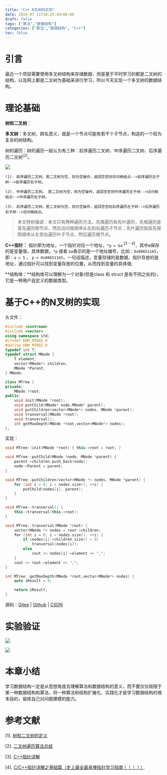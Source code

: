 ```yaml
---
title: "C++ N叉树的实现"
date: 2019-07-11T10:25:43+08:00
draft: false
tags: ["算法","数据结构"]
categories: ["算法","数据结构", "C++"]
toc: false
---
```


# 引言

最近一个项目需要使用多叉树结构来存储数据，但是基于平时学习的都是二叉树的结构，以及网上都是二叉树为基础来进行学习，所以今天实现一个多叉树的数据结构。

# 理论基础

**树和二叉树**：

**多叉树**：多叉树，顾名思义，就是一个节点可能有若干个子节点，构造的一个较为复杂的树结构。

树的遍历：树的遍历一般认为有三种：前序遍历二叉树、中序遍历二叉树、后序遍历二叉树$^{[2]}$。

![](https://img2018.cnblogs.com/blog/1176527/201907/1176527-20190711113913965-1372436505.png)

    (1). 前序遍历二叉树。若二叉树为空，则为空操作，返回空否则访问根结点-->前序遍历左子树-->前序遍历右子树。

    (2). 中序遍历二叉树。 若二叉树为空，则为空操作，返回空否则中序遍历左子树-->访问根结点-->中序遍历右子树。

    (3). 后序遍历二叉树。若二叉树为空，则为空操作，返回空否则后序遍历左子树-->后序遍历右子树-->访问根结点。

> 本文特别强调：本文只有两种遍历方法，先根遍历和先叶遍历，先根遍历是首先遍历根节点，然后访问按顺序从左到右遍历子节点；先叶遍历指首先按照顺序从左至右遍历叶子节点，然后遍历根节点。

**C++指针：** 指针即为地址，一个指针对应一个地址，`*p = &a` $^{[3-4]}$，其中a保存的是变量值，具体数据，`*p` 或者 `&a`表示的是一个地址编号，比如：`0x80651165`，即：`a = 5` ， `p = 0x80651165`，一句话描述，变量存储的是数据，指针存放的是地址，通过指针可以找到变量存放的位置，从而找到变量的具体值;

**结构体：**结构体可以理解为一个对象(但是class 和 struct 是有不同之处的)，它是一种用户自定义的数据类型。

# 基于C++的N叉树的实现

头文件：
```cpp
#include <iostream>
#include <vector>
using namespace std;
#ifndef DBM_MTREE_H
#define DBM_MTREE_H
typedef int T;
typedef struct MNode {
    T element;
    vector<MNode*> children;
    MNode *Parent;
} MNode;

class MTree {
private:
    MNode *root;
public:
    void init(MNode *root);
    void putChild(MNode* node,MNode* parent);
    void putChildren(vector<MNode*> nodes, MNode *parent);
    void tranversal(MNode *root);
    void tranversal();
    int getMaxDepth(MNode *root,vector<MNode*> nodes);
};
```

实现：
```cpp
void MTree::init(MNode *root) { this->root = root; }

void MTree::putChild(MNode *node, MNode *parent) {
    parent->children.push_back(node);
    node->Parent = parent;
}

void MTree::putChildren(vector<MNode *> nodes, MNode *parent) {
    for (int i = 0; i < nodes.size(); ++i) {
        putChild(nodes[i], parent);
    }
}

void MTree::tranversal() {
    this->tranversal(this->root);
}

void MTree::tranversal(MNode *root) {
    vector<MNode *> nodes = root->children;
    for (int i = 0; i < nodes.size(); ++i) {
        if (nodes[i]->children.size() > 0)
            tranversal(nodes[i]);
        else
            cout << nodes[i]->element << ",";
    }
    cout << root->element << ",";
}

int MTree::getMaxDepth(MNode *root,vector<MNode*> nodes) {
    auto iResult = 0;

    return iResult;
}
```

源码：[Gitee]() | [Github]() | [CSDN]()

# 实验验证

![](https://img2018.cnblogs.com/blog/1176527/201907/1176527-20190711113853009-2034020496.png)

![](https://img2018.cnblogs.com/blog/1176527/201907/1176527-20190711113902355-1212199627.png)

# 本章小结

学习数据结构一定是从思想角度去理解算法和数据结构的意义，而不要仅仅局限于某一种数据结构和算法，将一种算法和结构扩展化、实践化才是学习数据结构的根本目的，锻炼自己对问题建模的能力。

# 参考文献

[1]. [树和二叉树的定义](https://blog.csdn.net/zhangyu4863/article/details/80467567)

[2]. [二叉树遍历算法总结](https://blog.csdn.net/wp1603710463/article/details/50937743)

[3]. [C++指针详解](https://blog.csdn.net/wjf1997/article/details/82715988)

[4]. [C/C++指针详解之基础篇（史上最全最易懂指针学习指南！！！！）](https://blog.csdn.net/weixin_39951988/article/details/87773322)